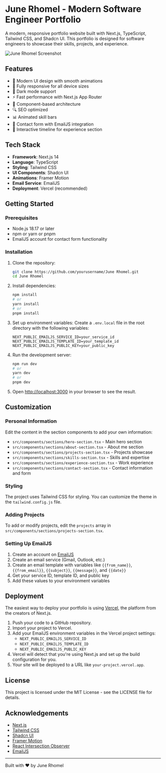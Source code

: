 # June Rhomel - Modern Software Engineer Portfolio

A modern, responsive portfolio website built with Next.js, TypeScript, Tailwind CSS, and Shadcn UI. This portfolio is designed for software engineers to showcase their skills, projects, and experience.

![June Rhomel Screenshot](public/screenshot.png)

## Features

- 🚀 Modern UI design with smooth animations
- 📱 Fully responsive for all device sizes
- 🌙 Dark mode support
- ⚡ Fast performance with Next.js App Router
- 🧩 Component-based architecture
- 🔍 SEO optimized
- 📊 Animated skill bars
- 📝 Contact form with EmailJS integration
- 🔄 Interactive timeline for experience section

## Tech Stack

- **Framework**: Next.js 14
- **Language**: TypeScript
- **Styling**: Tailwind CSS
- **UI Components**: Shadcn UI
- **Animations**: Framer Motion
- **Email Service**: EmailJS
- **Deployment**: Vercel (recommended)

## Getting Started

### Prerequisites

- Node.js 18.17 or later
- npm or yarn or pnpm
- EmailJS account for contact form functionality

### Installation

1. Clone the repository:
   ```bash
   git clone https://github.com/yourusername/June Rhomel.git
   cd June Rhomel
   ```

2. Install dependencies:
   ```bash
   npm install
   # or
   yarn install
   # or
   pnpm install
   ```

3. Set up environment variables:
   Create a `.env.local` file in the root directory with the following variables:
   ```
   NEXT_PUBLIC_EMAILJS_SERVICE_ID=your_service_id
   NEXT_PUBLIC_EMAILJS_TEMPLATE_ID=your_template_id
   NEXT_PUBLIC_EMAILJS_PUBLIC_KEY=your_public_key
   ```

4. Run the development server:
   ```bash
   npm run dev
   # or
   yarn dev
   # or
   pnpm dev
   ```

5. Open [http://localhost:3000](http://localhost:3000) in your browser to see the result.

## Customization

### Personal Information

Edit the content in the section components to add your own information:

- `src/components/sections/hero-section.tsx` - Main hero section
- `src/components/sections/about-section.tsx` - About me section
- `src/components/sections/projects-section.tsx` - Projects showcase
- `src/components/sections/skills-section.tsx` - Skills and expertise
- `src/components/sections/experience-section.tsx` - Work experience
- `src/components/sections/contact-section.tsx` - Contact information and form

### Styling

The project uses Tailwind CSS for styling. You can customize the theme in the `tailwind.config.js` file.

### Adding Projects

To add or modify projects, edit the `projects` array in `src/components/sections/projects-section.tsx`.

### Setting Up EmailJS

1. Create an account on [EmailJS](https://www.emailjs.com/)
2. Create an email service (Gmail, Outlook, etc.)
3. Create an email template with variables like `{{from_name}}`, `{{from_email}}`, `{{subject}}`, `{{message}}`, and `{{date}}`
4. Get your service ID, template ID, and public key
5. Add these values to your environment variables

## Deployment

The easiest way to deploy your portfolio is using [Vercel](https://vercel.com), the platform from the creators of Next.js.

1. Push your code to a GitHub repository.
2. Import your project to Vercel.
3. Add your EmailJS environment variables in the Vercel project settings:
   - `NEXT_PUBLIC_EMAILJS_SERVICE_ID`
   - `NEXT_PUBLIC_EMAILJS_TEMPLATE_ID`
   - `NEXT_PUBLIC_EMAILJS_PUBLIC_KEY`
4. Vercel will detect that you're using Next.js and set up the build configuration for you.
5. Your site will be deployed to a URL like `your-project.vercel.app`.

## License

This project is licensed under the MIT License - see the LICENSE file for details.

## Acknowledgements

- [Next.js](https://nextjs.org/)
- [Tailwind CSS](https://tailwindcss.com/)
- [Shadcn UI](https://ui.shadcn.com/)
- [Framer Motion](https://www.framer.com/motion/)
- [React Intersection Observer](https://github.com/thebuilder/react-intersection-observer)
- [EmailJS](https://www.emailjs.com/)

---

Built with ❤️ by June Rhomel
